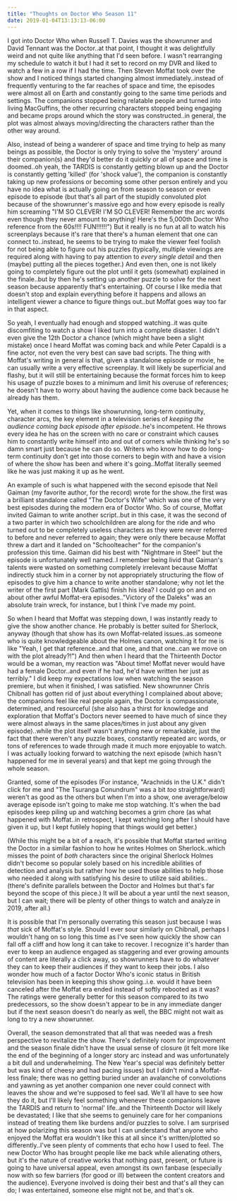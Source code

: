 ```yaml
---
title: "Thoughts on Doctor Who Season 11"
date: 2019-01-04T13:13:13-06:00
---
```


I got into Doctor Who when Russell T. Davies was the showrunner and David Tennant was the Doctor..at that point, I thought it was delightfully weird and not quite like anything that I'd seen before.  I wasn't rearranging my schedule to watch it but I had it set to record on my DVR and liked to watch a few in a row if I had the time.  Then Steven Moffat took over the show and I noticed things started changing almost immediately..instead of frequently venturing to the far reaches of space and time, the episodes were almost all on Earth and constantly going to the same time periods and settings.  The companions stopped being relatable people and turned into living MacGuffins, the other recurring characters stopped being engaging and became props around which the story was constructed..in general, the plot was almost always moving/directing the characters rather than the other way around.

Also, instead of being a wanderer of space and time trying to help as many beings as possible, the Doctor is only trying to solve the 'mystery' around their companion(s) and they'd better do it quickly or all of space and time is doomed..oh yeah, the TARDIS is constantly getting blown up and the Doctor is constantly getting 'killed' (for 'shock value'), the companion is constantly taking up new professions or becoming some other person entirely and you have no idea what is actually going on from season to season or even episode to episode (but that's all part of the stupidly convoluted plot because of the showrunner's massive ego and how every episode is really him screaming "I'M SO CLEVER!  I'M SO CLEVER!  Remember the arc words even though they never amount to anything!  Here's the 5,000th Doctor Who reference from the 60s!!!! FUN!!!!!!")  But it really is no fun at all to watch his screenplays because it's rare that there's a human element that one can connect to..instead, he seems to be trying to make the viewer feel foolish for not being able to figure out his puzzles (typically, multiple viewings are required along with having to pay attention to *every single detail* and then (maybe) putting all the pieces together.)  And even then, one is not likely going to completely figure out the plot until it gets (somewhat) explained in the finale..but by then he's setting up another puzzle to solve for the next season because apparently that's entertaining.  Of course I like media that doesn't stop and explain everything before it happens and allows an intelligent viewer a chance to figure things out..but Moffat goes way too far in that aspect.

So yeah, I eventually had enough and stopped watching..it was quite discomfiting to watch a show I liked turn into a complete disaster.  I didn't even give the 12th Doctor a chance (which might have been a slight mistake) once I heard Moffat was coming back and while Peter Capaldi is a fine actor, not even the very best can save bad scripts.  The thing with Moffat's writing in general is that, given a standalone episode or movie, he can usually write a very effective screenplay.  It will likely be superficial and flashy, but it will still be entertaining because the format forces him to keep his usage of puzzle boxes to a minimum and limit his overuse of references; he doesn't have to worry about having the audience come back because he already has them.

Yet, when it comes to things like showrunning, long-term continuity, character arcs, the key element in a television series of *keeping the audience coming back episode after episode*..he's incompetent.  He throws every idea he has on the screen with no care or constraint which causes him to constantly write himself into and out of corners while thinking he's so damn smart just because he can do so.  Writers who know how to do long-term continuity don't get into those corners to begin with and have a vision of where the show has been and where it's going..Moffat literally seemed like he was just making it up as he went.

An example of such is what happened with the second episode that Neil Gaiman (my favorite author, for the record) wrote for the show..the first was a brilliant standalone called "The Doctor's Wife" which was one of the very best episodes during the modern era of Doctor Who.  So of course, Moffat invited Gaiman to write another script..but in this case, it was the second of a two parter in which two schoolchildren are along for the ride and who turned out to be completely useless characters as they were never referred to before and never referred to again; they were only there because Moffat threw a dart and it landed on "Schoolteacher" for the companion's profession this time.  Gaiman did his best with "Nightmare in Steel" but the episode is unfortunately well named..I remember being livid that Gaiman's talents were wasted on something completely irrelevant because Moffat indirectly stuck him in a corner by not appropriately structuring the flow of episodes to give him a chance to write another standalone; why not let the writer of the first part (Mark Gattis) finish his idea?  I could go on and on about other awful Moffat-era episodes.."Victory of the Daleks" was an absolute train wreck, for instance, but I think I've made my point.

So when I heard that Moffat was stepping down, I was instantly ready to give the show another chance.  He probably is better suited for Sherlock, anyway (though that show has its own Moffat-related issues..as someone who is quite knowledgeable about the Holmes canon, watching it for me is like "Yeah, I get that reference..and that one, and that one..can we move on with the plot already?!")  And then when I heard that the Thirteenth Doctor would be a woman, my reaction was "About time!  Moffat never would have had a female Doctor..and even if he had, he'd have written her just as terribly."  I did keep my expectations low when watching the season premiere, but when it finished, I was satisfied.  New showrunner Chris Chibnall has gotten rid of just about everything I complained about above; the companions feel like real people again, the Doctor is compassionate, determined, and resourceful (she also has a thirst for knowledge and exploration that Moffat's Doctors never seemed to have much of since they were almost always in the same places/times in just about any given episode)..while the plot itself wasn't anything new or remarkable, just the fact that there weren't any puzzle boxes, constantly repeated arc words, or tons of references to wade through made it much more enjoyable to watch.  I was actually looking forward to watching the next episode (which hasn't happened for me in several years) and that kept me going through the whole season.

Granted, some of the episodes (For instance, "Arachnids in the U.K." didn't click for me and "The Tsuranga Conundrum" was a bit *too* straightforward) weren't as good as the others but when I'm into a show, one average/below average episode isn't going to make me stop watching.  It's when the bad episodes keep piling up and watching becomes a grim chore (as what happened with Moffat..in retrospect, I kept watching long after I should have given it up, but I kept futilely hoping that things would get better.)

(While this might be a bit of a reach, it's possible that Moffat started writing the Doctor in a similar fashion to how he writes Holmes on Sherlock..which misses the point of *both* characters since the original Sherlock Holmes didn't become so popular solely based on his incredible abilities of detection and analysis but rather how he used those abilities to help those who needed it along with satisfying his desire to utilize said abilities..(there's definite parallels between the Doctor and Holmes but that's far beyond the scope of this piece.)   It will be about a year until the next season, but I can wait; there will be plenty of other things to watch and analyze in 2019, after all.)

It is possible that I'm personally overrating this season just because I was *that* sick of Moffat's style.   Should I ever sour similarly on Chibnall, perhaps I wouldn't hang on so long this time as I've seen how quickly the show can fall off a cliff and how long it can take to recover.  I recognize it's harder than ever to keep an audience engaged as staggering and ever growing amounts of content are literally a click away, so showrunners have to do whatever they can to keep their audiences if they want to keep their jobs.  I also wonder how much of a factor Doctor Who's iconic status in British television has been in keeping this show going..i.e. would it have been canceled after the Moffat era ended instead of softly rebooted as it was?  The ratings were generally better for this season compared to its two predecessors, so the show doesn't appear to be in any immediate danger but if the next season doesn't do nearly as well, the BBC might not wait as long to try a new showrunner.

Overall, the season demonstrated that all that was needed was a fresh perspective to revitalize the show.  There's definitely room for improvement and the season finale didn't have the usual sense of closure (it felt more like the end of the beginning of a longer story arc instead and was unfortunately a bit dull and underwhelming.  The New Year's special was definitely better but was kind of cheesy and had pacing issues) but I didn't mind a Moffat-less finale; there was no getting buried under an avalanche of convolutions and yawning as yet another companion one never could connect with leaves the show and we're supposed to feel sad.  We'll all have to see how they do it, but I'll likely feel something whenever these companions leave the TARDIS and return to 'normal' life..and the Thirteenth Doctor will likely be devastated; I like that she seems to genuinely care for her companions instead of treating them like burdens and/or puzzles to solve.  I am surprised at how polarizing this season was but I can understand that anyone who enjoyed the Moffat era wouldn't like this at all since it's written/plotted so differently..I've seen plenty of comments that echo how I used to feel.  The new Doctor Who has brought people like me back while alienating others, but it's the nature of creative works that nothing past, present, or future is going to have universal appeal, even amongst its own fanbase (especially now with so few barriers (for good or ill) between the content creators and the audience).  Everyone involved is doing their best and that's all they can do; I was entertained, someone else might not be, and that's ok.
